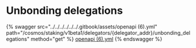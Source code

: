 # Unbonding delegations

{% swagger src="../../../../../../.gitbook/assets/openapi (6).yml" path="/cosmos/staking/v1beta1/delegators/{delegator_addr}/unbonding_delegations" method="get" %}
[openapi (6).yml](<../../../../../../.gitbook/assets/openapi (6).yml>)
{% endswagger %}
